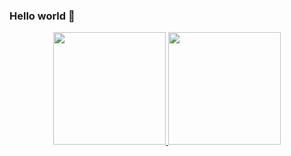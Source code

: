 ### Hello world 👋

<div align="center">
  <a href="https://github.com/carollita">
  <img height="180em" src="https://github-readme-stats.vercel.app/api?username=carollita&show_icons=true&theme=nord&include_all_commits=true&count_private=true"/>
  <img height="180em" src="https://github-readme-stats.vercel.app/api/top-langs/?username=carollita&layout=compact&langs_count=7&theme=nord"/>
</div>

<!--
**Carollita/carollita** is a ✨ _special_ ✨ repository because its `README.md` (this file) appears on your GitHub profile.

Here are some ideas to get you started:

- 🔭 I’m currently working on ...
- 🌱 I’m currently learning ...
- 👯 I’m looking to collaborate on ...
- 🤔 I’m looking for help with ...
- 💬 Ask me about ...
- 📫 How to reach me: ...
- 😄 Pronouns: ...
- ⚡ Fun fact: ...
-->
